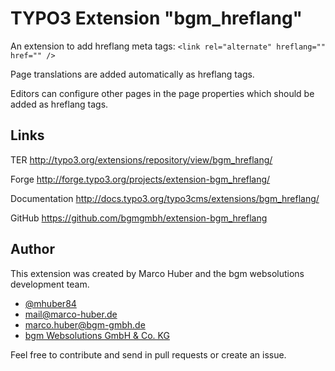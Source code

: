 # TYPO3 Extension "bgm_hreflang"

An extension to add hreflang meta tags: `<link rel="alternate" hreflang="" href="" />`

Page translations are added automatically as hreflang tags.

Editors can configure other pages in the page properties which should be added as hreflang tags.

## Links

TER           http://typo3.org/extensions/repository/view/bgm_hreflang/

Forge         http://forge.typo3.org/projects/extension-bgm_hreflang/

Documentation http://docs.typo3.org/typo3cms/extensions/bgm_hreflang/

GitHub        https://github.com/bgmgmbh/extension-bgm_hreflang

## Author

This extension was created by Marco Huber and the bgm websolutions development team. 

* <a href="https://twitter.com/mhuber84">@mhuber84</a>
* mail@marco-huber.de
* marco.huber@bgm-gmbh.de
* <a href="http://typo3.bgm-gmbh.de">bgm Websolutions GmbH & Co. KG</a>

Feel free to contribute and send in pull requests or create an issue.